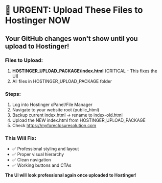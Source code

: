 # 🚨 URGENT: Upload These Files to Hostinger NOW

## Your GitHub changes won't show until you upload to Hostinger!

### Files to Upload:
1. **HOSTINGER_UPLOAD_PACKAGE/index.html** (CRITICAL - This fixes the UI)
2. All files in HOSTINGER_UPLOAD_PACKAGE folder

### Steps:
1. Log into Hostinger cPanel/File Manager
2. Navigate to your website root (public_html)
3. Backup current index.html → rename to index-old.html
4. Upload the NEW index.html from HOSTINGER_UPLOAD_PACKAGE
5. Check https://myforeclosuresolution.com

### This Will Fix:
- ✅ Professional styling and layout
- ✅ Proper visual hierarchy
- ✅ Clean navigation
- ✅ Working buttons and CTAs

**The UI will look professional again once uploaded to Hostinger!**